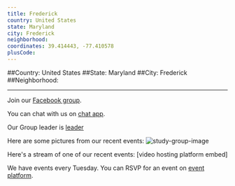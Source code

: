 ```yaml
---
title: Frederick
country: United States
state: Maryland
city: Frederick
neighborhood: 
coordinates: 39.414443, -77.410578
plusCode:
---
```


##Country: United States
##State: Maryland
##City: Frederick
##Neighborhood: 
*****
Join our [Facebook group](https://www.facebook.com/groups/free.code.camp.frederick).

You can chat with us on [chat app]().

Our Group leader is [leader]()

Here are some pictures from our recent events:
![study-group-image]()

Here's a stream of one of our recent events:
[video hosting platform embed]

We have events every Tuesday. You can RSVP for an event on [event platform]().
